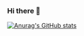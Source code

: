### Hi there 👋

[![Anurag's GitHub stats](https://github-readme-stats.vercel.app/api?username=limegradient&count_private=true&theme=aura)](https://github.com/anuraghazra/github-readme-stats)
